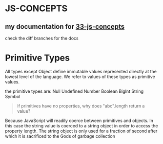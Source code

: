 # JS-CONCEPTS

## my documentation for [33-js-concepts](https://github.com/leonardomso/33-js-concepts)

check the diff branches for the docs

# Primitive Types

All types except Object define immutable values represented directly at the lowest level of the language. We refer to values of these types as primitive values.

the primitive types are:
Null
Undefined
Number
Boolean
BigInt
String
Symbol

> If primitives have no properties, why does "abc".length return a value?

Because JavaScript will readily coerce between primitives and objects. In this case the string value is coerced to a string object in order to access the property length. The string object is only used for a fraction of second after which it is sacrificed to the Gods of garbage collection

